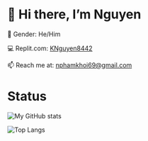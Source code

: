 # 👋 Hi there, I’m Nguyen
🧑 Gender: He/Him  

💻 Replit.com: [KNguyen8442](https://replit.com/@KNguyen8442)

📫 Reach me at: nphamkhoi69@gmail.com  

# Status
![My GitHub stats](https://github-readme-stats.vercel.app/api?username=Nguyenwasd72&show_icons=true&theme=tokyonight)

![Top Langs](https://github-readme-stats.vercel.app/api/top-langs/?username=Nguyenwasd72&layout=compact&theme=tokyonight)
